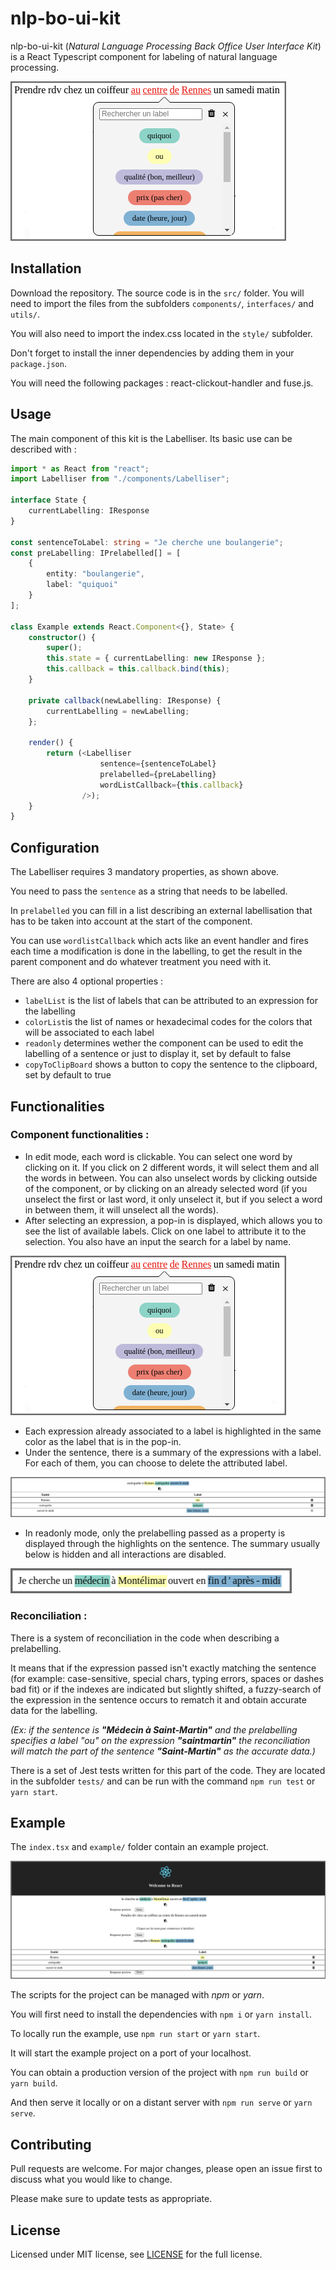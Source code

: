 # nlp-bo-ui-kit

nlp-bo-ui-kit (*Natural Language Processing Back Office User Interface Kit*) is a React Typescript component for labeling of natural language processing.

![](/src/example/example-edit.png)

## Installation

Download the repository. The source code is in the `src/` folder. You will need to import the files from the subfolders `components/`, `interfaces/` and `utils/`.

You will also need to import the index.css located in the `style/` subfolder.

Don't forget to install the inner dependencies by adding them in your `package.json`.

You will need the following packages : react-clickout-handler and fuse.js.

## Usage

The main component of this kit is the Labelliser. Its basic use can be described with :

```typescript jsx
import * as React from "react";
import Labelliser from "./components/Labelliser";

interface State {
    currentLabelling: IResponse
}

const sentenceToLabel: string = "Je cherche une boulangerie";
const preLabelling: IPrelabelled[] = [
    {
        entity: "boulangerie",
        label: "quiquoi"
    }
];

class Example extends React.Component<{}, State> {
    constructor() {
        super();
        this.state = { currentLabelling: new IResponse };
        this.callback = this.callback.bind(this);
    }

    private callback(newLabelling: IResponse) {
        currentLabelling = newLabelling;
    };

    render() {
        return (<Labelliser
                    sentence={sentenceToLabel}
                    prelabelled={preLabelling}
                    wordListCallback={this.callback}
                />);    
    }
}

```

## Configuration

The Labelliser requires 3 mandatory properties, as shown above.

You need to pass the `sentence` as a string that needs to be labelled.

In `prelabelled` you can fill in a list describing an external labellisation that has to be taken into account at the start of the component.

You can use `wordlistCallback` which acts like an event handler and fires each time a modification is done in the labelling, to get the result in the parent component and do whatever treatment you need with it.

There are also 4 optional properties :

- `labelList` is the list of labels that can be attributed to an expression for the labelling
- `colorList`is the list of names or hexadecimal codes for the colors that will be associated to each label
- `readonly` determines wether the component can be used to edit the labelling of a sentence or just to display it, set by default to false
- `copyToClipBoard` shows a button to copy the sentence to the clipboard, set by default to true

## Functionalities

### Component functionalities :
- In edit mode, each word is clickable. You can select one word by clicking on it.
If you click on 2 different words, it will select them and all the words in between.
You can also unselect words by clicking outside of the component, or by clicking on an already selected word
(if you unselect the first or last word, it only unselect it, but if you select a word in between them, it will unselect all the words).
- After selecting an expression, a pop-in is displayed, which allows you to see the list of available labels.
Click on one label to attribute it to the selection. You also have an input the search for a label by name.

![](/src/example/example-edit.png)

- Each expression already associated to a label is highlighted in the same color as the label that is in the pop-in.
- Under the sentence, there is a summary of the expressions with a label. For each of them, you can choose to delete the attributed label.

![](/src/example/example-labelled.png)

- In readonly mode, only the prelabelling passed as a property is displayed through the highlights on the sentence.
 The summary usually below is hidden and all interactions are disabled.

![](/src/example/example-readonly.png)

### Reconciliation :

There is a system of reconciliation in the code when describing a prelabelling.

It means that if the expression passed isn't exactly matching the sentence (for example: case-sensitive, special chars, typing errors, spaces or dashes bad fit)
or if the indexes are indicated but slightly shifted, a fuzzy-search of the expression in the sentence occurs to rematch it and obtain accurate data for the labelling.
 
*(Ex: if the sentence is **"Médecin à Saint-Martin"** and the prelabelling specifies a label "ou" on the expression **"saintmartin"** 
 the reconciliation will match the part of the sentence **"Saint-Martin"** as the accurate data.)*
 
 There is a set of Jest tests written for this part of the code. They are located in the subfolder `tests/` and can 
 be run with the command `npm run test` or `yarn start`.

## Example

The `index.tsx` and `example/` folder contain an example project.

![](/src/example/example-full.png)

The scripts for the project can be managed with *npm* or *yarn*.

You will first need to install the dependencies with `npm i` or `yarn install`.


To locally run the example, use `npm run start` or `yarn start`.

It will start the example project on a port of your localhost.

You can obtain a production version of the project with `npm run build` or `yarn build`.

And then serve it locally or on a distant server with `npm run serve` or `yarn serve`.

## Contributing
Pull requests are welcome. For major changes, please open an issue first to discuss what you would like to change.

Please make sure to update tests as appropriate.

## License
Licensed under MIT license, see [LICENSE](LICENSE) for the full license.
